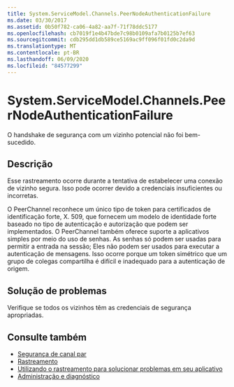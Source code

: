 ```yaml
---
title: System.ServiceModel.Channels.PeerNodeAuthenticationFailure
ms.date: 03/30/2017
ms.assetid: 0b50f782-ca06-4a82-aa7f-71f78ddc5177
ms.openlocfilehash: cb7019f1e4b47bde7c98b0109afa7b0125b7ef63
ms.sourcegitcommit: cdb295dd1db589ce5169ac9ff096f01fd0c2da9d
ms.translationtype: MT
ms.contentlocale: pt-BR
ms.lasthandoff: 06/09/2020
ms.locfileid: "84577299"
---
```

# <a name="systemservicemodelchannelspeernodeauthenticationfailure"></a>System.ServiceModel.Channels.PeerNodeAuthenticationFailure
O handshake de segurança com um vizinho potencial não foi bem-sucedido.  
  
## <a name="description"></a>Descrição  
 Esse rastreamento ocorre durante a tentativa de estabelecer uma conexão de vizinho segura. Isso pode ocorrer devido a credenciais insuficientes ou incorretas.  
  
 O PeerChannel reconhece um único tipo de token para certificados de identificação forte, X. 509, que fornecem um modelo de identidade forte baseado no tipo de autenticação e autorização que podem ser implementados. O PeerChannel também oferece suporte a aplicativos simples por meio do uso de senhas. As senhas só podem ser usadas para permitir a entrada na sessão; Eles não podem ser usados para executar a autenticação de mensagens. Isso ocorre porque um token simétrico que um grupo de colegas compartilha é difícil e inadequado para a autenticação de origem.  
  
## <a name="troubleshooting"></a>Solução de problemas  
 Verifique se todos os vizinhos têm as credenciais de segurança apropriadas.  
  
## <a name="see-also"></a>Consulte também

- [Segurança de canal par](../../feature-details/peer-channel-security.md)
- [Rastreamento](index.md)
- [Utilizando o rastreamento para solucionar problemas em seu aplicativo](using-tracing-to-troubleshoot-your-application.md)
- [Administração e diagnóstico](../index.md)
